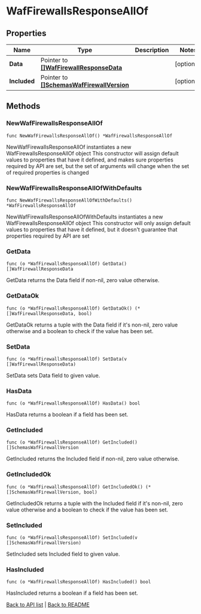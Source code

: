 # WafFirewallsResponseAllOf

## Properties

Name | Type | Description | Notes
------------ | ------------- | ------------- | -------------
**Data** | Pointer to [**[]WafFirewallResponseData**](WafFirewallResponseData.md) |  | [optional] 
**Included** | Pointer to [**[]SchemasWafFirewallVersion**](SchemasWafFirewallVersion.md) |  | [optional] 

## Methods

### NewWafFirewallsResponseAllOf

`func NewWafFirewallsResponseAllOf() *WafFirewallsResponseAllOf`

NewWafFirewallsResponseAllOf instantiates a new WafFirewallsResponseAllOf object
This constructor will assign default values to properties that have it defined,
and makes sure properties required by API are set, but the set of arguments
will change when the set of required properties is changed

### NewWafFirewallsResponseAllOfWithDefaults

`func NewWafFirewallsResponseAllOfWithDefaults() *WafFirewallsResponseAllOf`

NewWafFirewallsResponseAllOfWithDefaults instantiates a new WafFirewallsResponseAllOf object
This constructor will only assign default values to properties that have it defined,
but it doesn't guarantee that properties required by API are set

### GetData

`func (o *WafFirewallsResponseAllOf) GetData() []WafFirewallResponseData`

GetData returns the Data field if non-nil, zero value otherwise.

### GetDataOk

`func (o *WafFirewallsResponseAllOf) GetDataOk() (*[]WafFirewallResponseData, bool)`

GetDataOk returns a tuple with the Data field if it's non-nil, zero value otherwise
and a boolean to check if the value has been set.

### SetData

`func (o *WafFirewallsResponseAllOf) SetData(v []WafFirewallResponseData)`

SetData sets Data field to given value.

### HasData

`func (o *WafFirewallsResponseAllOf) HasData() bool`

HasData returns a boolean if a field has been set.

### GetIncluded

`func (o *WafFirewallsResponseAllOf) GetIncluded() []SchemasWafFirewallVersion`

GetIncluded returns the Included field if non-nil, zero value otherwise.

### GetIncludedOk

`func (o *WafFirewallsResponseAllOf) GetIncludedOk() (*[]SchemasWafFirewallVersion, bool)`

GetIncludedOk returns a tuple with the Included field if it's non-nil, zero value otherwise
and a boolean to check if the value has been set.

### SetIncluded

`func (o *WafFirewallsResponseAllOf) SetIncluded(v []SchemasWafFirewallVersion)`

SetIncluded sets Included field to given value.

### HasIncluded

`func (o *WafFirewallsResponseAllOf) HasIncluded() bool`

HasIncluded returns a boolean if a field has been set.


[Back to API list](../README.md#documentation-for-api-endpoints) | [Back to README](../README.md)
